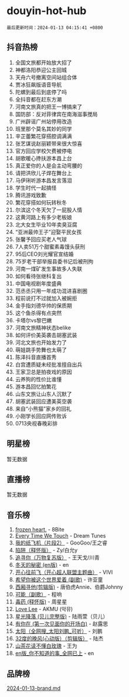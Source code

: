 # douyin-hot-hub

`最后更新时间：2024-01-13 04:15:41 +0800`

## 抖音热榜

1. 全国文旅都开始放大招了
1. 神都洛阳恭迎公主回城
1. 天舟六号撤离空间站组合体
1. 贾冰狂飙版语音导航
1. 陀螺到最后到底停了吗
1. 全抖音都在赶东方潮
1. 河南文旅真的把王一博搞来了
1. 国防部：反对菲律宾在南海滋事搅局
1. 广州辟谣广州站停用改造
1. 班里那个莫名其妙的同学
1. 辛芷蕾繁花穿搭腔调满满
1. 张艺谋说赵丽颖带来很大惊喜
1. 官方回应学校欠费被停电
1. 胡歌暖心搀扶游本昌上台
1. 真正爱你的人是会主动弯腰的
1. 请把洪欣儿子焊在舞台上
1. 马伊琍听游本昌发言落泪
1. 学生时代一起搞怪
1. 腾讯游戏致歉
1. 繁花穿搭如何玩转秋冬
1. 尔滨这个冬天欠了一屁股人情
1. 这黄河路上有多少老板娘
1. 北大女生毕业10年卖臭豆腐
1. “亚洲最帅王子”迎娶平民女孩
1. 张馨予回应买老人气球
1. 7人卖51万个甜蜜素毒馒头获刑
1. 95后CEO刘光耀官宣结婚
1. 75岁老干部举报县委书记后被刑拘
1. 河南一煤矿发生事故多人失联
1. 如何看待张继科复出
1. 中国电视剧年度盛典
1. 范丞丞只用一年成功混进喜剧圈
1. 程前说打不过就加入被婉拒
1. 金手指刘德华帅的保质期
1. 这个鱼杀得有点突然
1. 卡塔尔vs黎巴嫩
1. 河南文旅精神状态belike
1. 如何评价美英袭击胡塞武装
1. 河北文旅也开始发力了
1. 萌娃跳手势舞也太萌了
1. 陈泽抖音直播首秀
1. 白宫遭质疑未经批准擅自出兵
1. 王家卫总是拍夜戏的原因
1. 云养狗的性价比谁懂
1. 游本昌回忆拍繁花
1. 山东文旅让山东人沉默了
1. 胡塞武装回应遭美英空袭
1. 来自“小熊猫”家乡的回礼
1. 小刚学长回应网传败诉
1. 0713央视春晚彩排

## 明星榜

暂无数据

## 直播榜

暂无数据

## 音乐榜

1. [frozen heart.](https://sf3-cdn-tos.douyinstatic.com/obj/tos-cn-ve-2774/oIIWJfyjIACZA9zQMtnJ6hQQhFC4vhCupoRBsO) - 8Bite
1. [Every Time We Touch](https://sf86-cdn-tos.douyinstatic.com/obj/tos-cn-ve-2774/ogN6lUKQeBBfEVhIOMikG1CcJjugxk1tztZyhP) - Dream Tunes
1. [我的纸飞机（片段2）](https://sf86-cdn-tos.douyinstatic.com/obj/tos-cn-ve-2774/oM2ZrKcg2CD5AeRB2gkeXOFB1IxAGJdZPazYHf) - GooGoo/王之睿
1. [陷阱（释怀版）](https://sf3-cdn-tos.douyinstatic.com/obj/tos-cn-ve-2774/oE8C21LeZrzKLDFfQYgMzx4GAIHageG5IzayY7) - Zy/白允y
1. [追寻你（万物复苏版）](https://sf86-cdn-tos.douyinstatic.com/obj/tos-cn-ve-2774/oYeAZJsbjIDit9APmBg8u6uDUQnHmoCf3gbo74) - 王天戈/川青
1. [冬天的秘密 (en版)](https://sf6-cdn-tos.douyinstatic.com/obj/tos-cn-ve-2774/okIuMHDdzyf3FjGK4Lphe1vfHcQaPIHAg0Z4CR) - en
1. [开心往前飞（开心超人联盟主题曲）](https://sf86-cdn-tos.douyinstatic.com/obj/tos-cn-ve-2774/9d8fb7c82cf1421fb93a9fe925275e0a) - VIVI
1. [希望你被这个世界爱着 (副歌)](https://sf86-cdn-tos.douyinstatic.com/obj/tos-cn-ve-2774/oUHCmWQfZlE3QQBKBeD8rCFLpJzPgCpImhsxMt) - 许亚童
1. [西厢寻他(剪辑版)](https://sf86-cdn-tos.douyinstatic.com/obj/tos-cn-ve-2774/oUsAVfAQKlRNxEv5qxvIB8o5qmIWUcXbzJKJhw) - 唐伯虎Annie、伯爵Johnny
1. [可能（副歌）](https://sf86-cdn-tos.douyinstatic.com/obj/tos-cn-ve-2774/cde1731888894259b333569393c2fb51) - 程响
1. [毒药 (释怀版)](https://sf86-cdn-tos.douyinstatic.com/obj/tos-cn-ve-2774/oYILMEAzspdZBIzy4frJNB8ZHPHWAhiwowd4Ad) - 周星星
1. [Love Lee](https://sf86-cdn-tos.douyinstatic.com/obj/tos-cn-ve-2774/o05GbkJGbCBTdDnMtB0fwOYgkeZp23vrWQDQBS) - AKMU (악뮤)
1. [星光降落 (贝儿完整版)](https://sf3-cdn-tos.douyinstatic.com/obj/tos-cn-ve-2774/okwB9hAwyAtsFFkFBzAX1hOOfQuIoMNs0W2Mwr) - 陆雨萱（贝儿）
1. [有你在 (第一次见面你的开场白)](https://sf3-cdn-tos.douyinstatic.com/obj/tos-cn-ve-2774/oAthrQ3ClJBfI57uBoFEgNDYtNCZ0TSYQQfxQ0) - 赵露思
1. [太阳（全网搜_太阳刘鹏_可听）](https://sf86-cdn-tos.douyinstatic.com/obj/tos-cn-ve-2774/ogWbyIQnlBFImVbeDocRdCIYtBHlbJXgfZMvgz) - 刘鹏
1. [32度的晚风(心动版）（剪辑版）](https://sf6-cdn-tos.douyinstatic.com/obj/tos-cn-ve-2774/owNyabsyWdzUulxhoJfK8IBXgp0UMQAHpvGh2B) - 陆杰
1. [山茶花读不懂白玫瑰](https://sf86-cdn-tos.douyinstatic.com/obj/tos-cn-ve-2774/osfn8B7DktrRHEPJgPCfDbw7QDQEkwC16BxZg9) - 王为
1. [en版_你不知道的事_全网已上](https://sf86-cdn-tos.douyinstatic.com/obj/tos-cn-ve-2774/o4QbYLDezHUtFyDKdF9XfmPhIewaqEQAggj6Cb) - en

## 品牌榜

[2024-01-13-brand.md](2024-01-13-brand.md)
